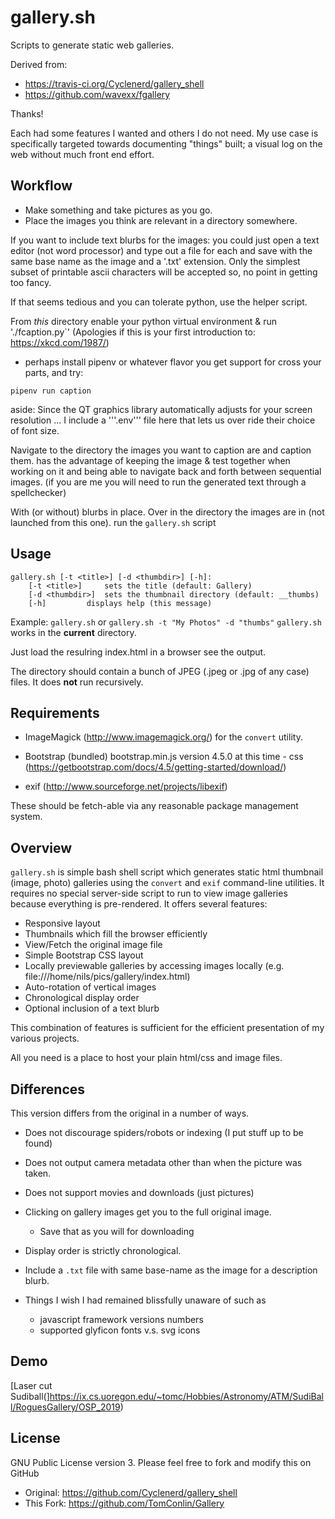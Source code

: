 gallery.sh
==========
Scripts to generate static web galleries.

Derived from:
  - https://travis-ci.org/Cyclenerd/gallery_shell
  - https://github.com/wavexx/fgallery

  Thanks!

Each had some features I wanted and others I do not need.
My use case is specifically targeted towards documenting
"things" built; a visual log on the web without much front end effort.


Workflow
---------

 - Make something and take pictures as you go.
 - Place the images you think are relevant in a directory somewhere.

 If you want to include text blurbs for the images:
 you could just open a text editor (not word processor) and type out a file
 for each and save with the same base name as the image and a '.txt' extension.
 Only the simplest subset of printable ascii characters will be accepted so,
 no point in getting too fancy.

 If that seems tedious and you can tolerate python, use the helper script.

 From *this* directory enable your python virtual environment & run './fcaption.py`'
 (Apologies if this is your first introduction to: https://xkcd.com/1987/)
   - perhaps install pipenv or whatever flavor you get support for
   cross your parts, and try:

   `pipenv run caption`

  aside: Since the QT graphics library automatically adjusts for your screen resolution ...
  I include a '''.env''' file here that lets us over ride their choice of font size.

  Navigate to the directory the images you want to caption are and caption them.
  has the advantage of keeping the image & test together when working on it
  and being able to navigate back and forth between sequential images.
  (if you are me you will need to run the generated text through a spellchecker)

With (or without) blurbs in place.
Over in the directory the images are in (not launched from this one).
run the `gallery.sh`  script

Usage
-----

	gallery.sh [-t <title>] [-d <thumbdir>] [-h]:
		[-t <title>]	 sets the title (default: Gallery)
		[-d <thumbdir>]	 sets the thumbnail directory (default: __thumbs)
		[-h]		 displays help (this message)

Example: `gallery.sh`  or `gallery.sh -t "My Photos" -d "thumbs"`
`gallery.sh` works in the **current** directory.

Just load the resulring index.html in a browser see the output.

The directory should contain a bunch of JPEG (.jpeg or .jpg  of any case) files.
It does __not__ run recursively.




Requirements
------------
* ImageMagick (http://www.imagemagick.org/) for the `convert` utility.

* Bootstrap (bundled)  bootstrap.min.js  version 4.5.0 at this time
		- css   (https://getbootstrap.com/docs/4.5/getting-started/download/)

- exif (http://www.sourceforge.net/projects/libexif)

These should be fetch-able via any reasonable package management system.

Overview
--------
`gallery.sh` is simple bash shell script which generates static html thumbnail (image, photo) galleries using the `convert` and `exif` command-line utilities.
It requires no special server-side script to run to view image galleries because everything is pre-rendered.
It offers several features:
* Responsive layout
* Thumbnails which fill the browser efficiently
* View/Fetch the original image file
* Simple Bootstrap CSS layout
* Locally previewable galleries by accessing images locally (e.g. file:///home/nils/pics/gallery/index.html)
* Auto-rotation of vertical images
* Chronological display order
* Optional inclusion of a text blurb

This combination of features is sufficient for the efficient presentation of
my various projects.

All you need is a place to host your plain html/css and image files.


Differences
----------

This version differs from the original in a number of ways.

  - Does not discourage spiders/robots or indexing (I put stuff up to be found)
  - Does not output camera metadata other than when the picture was taken.
  - Does not support movies and downloads (just pictures)
  - Clicking on gallery images get you to the full original image.
  	- Save that as you will for downloading
  - Display order is strictly chronological.
  - Include a `.txt` file with same base-name as the image for a description blurb.

  - Things I wish I had remained blissfully unaware of such as
  	- javascript framework versions numbers
  	- supported glyficon fonts v.s. svg icons


Demo
----
[Laser cut Sudiball(]https://ix.cs.uoregon.edu/~tomc/Hobbies/Astronomy/ATM/SudiBall/RoguesGallery/OSP_2019)


License
-------
GNU Public License version 3.
Please feel free to fork and modify this on GitHub
 - Original:   https://github.com/Cyclenerd/gallery_shell
 - This Fork:  https://github.com/TomConlin/Gallery

